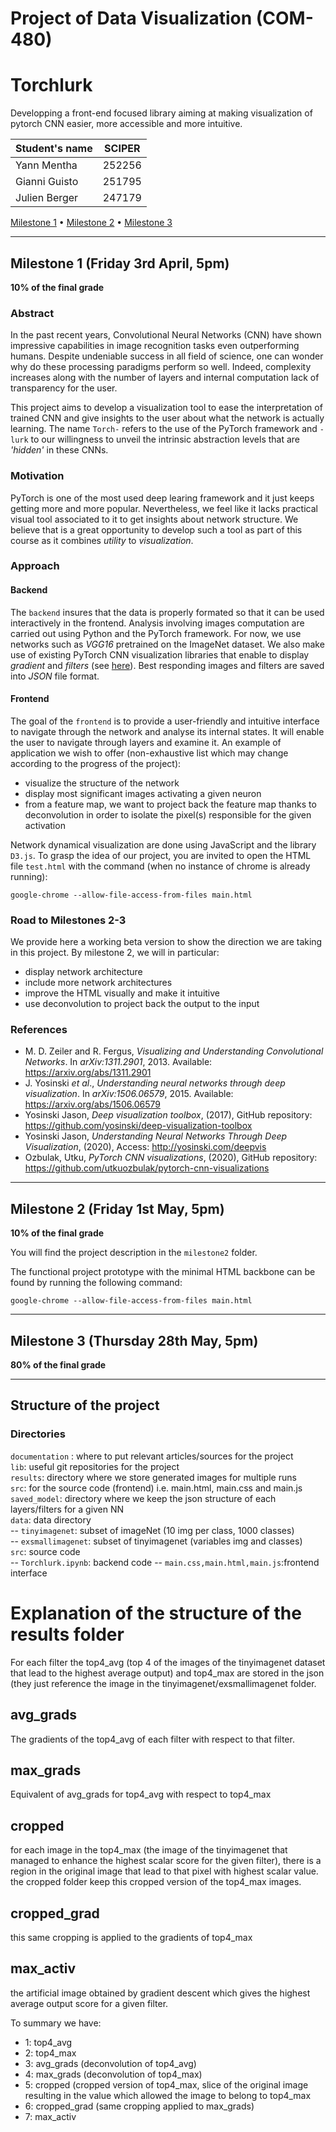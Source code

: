 # Project of Data Visualization (COM-480)
# Torchlurk
Developping a front-end focused library aiming at making visualization of pytorch CNN easier, more accessible and more intuitive.

| Student's name | SCIPER |
| -------------- | ------ |
| Yann Mentha    | 252256 |
| Gianni Guisto  | 251795 |
| Julien Berger  | 247179 |

[Milestone 1](#milestone-1-friday-3rd-april-5pm) • [Milestone 2](#milestone-2-friday-1st-may-5pm) • [Milestone 3](#milestone-3-thursday-28th-may-5pm)

_____
## Milestone 1 (Friday 3rd April, 5pm)

**10% of the final grade**

### Abstract

In the past recent years, Convolutional Neural Networks (CNN) have shown impressive capabilities in image recognition tasks even outperforming humans. Despite undeniable success in all field of science, one can wonder why do these processing paradigms perform so well. Indeed, complexity increases along with the number of layers and internal computation lack of transparency for the user.

This project aims to develop a visualization tool to ease the interpretation of trained CNN and give insights to the user about what the network is actually learning. The name `Torch-` refers to the use of the PyTorch framework and `-lurk` to our willingness to unveil the intrinsic abstraction levels that are _'hidden'_ in these CNNs.

### Motivation
PyTorch is one of the most used deep learing framework and it just keeps getting more and more popular. Nevertheless, we feel like it lacks practical visual tool associated to it to get insights about network structure. We believe that is a great opportunity to develop such a tool as part of this course as it combines _utility_ to _visualization_.

### Approach
#### Backend
The `backend` insures that the data is properly formated so that it can be used interactively in the frontend. Analysis involving images computation are carried out using Python and the PyTorch framework. For now, we use networks such as _VGG16_ pretrained on the ImageNet dataset. We also make use of existing PyTorch CNN visualization libraries that enable to display _gradient_ and _filters_ (see [here](https://github.com/utkuozbulak/pytorch-cnn-visualizations)). Best responding images and filters are saved into _JSON_ file format.


#### Frontend
The goal of the `frontend` is to provide a user-friendly and intuitive interface to navigate through the network and analyse its internal states. It will enable the user to navigate through layers and examine it. An example of application we wish to offer (non-exhaustive list which may change according to the progress of the project): 
* visualize the structure of the network
* display most significant images activating a given neuron
* from a feature map, we want to project back the feature map thanks to deconvolution in order to isolate the pixel(s) responsible for the given activation

Network dynamical visualization are done using JavaScript and the library `D3.js`. To grasp the idea of our project, you are invited to open the HTML file `test.html` with the command (when no instance of chrome is already running):

```
google-chrome --allow-file-access-from-files main.html
```

### Road to Milestones 2-3
We provide here a working beta version to show the direction we are taking in this project. By milestone 2, we will in particular:
* display network architecture
* include more network architectures
* improve the HTML visually and make it intuitive
* use deconvolution to project back the output to the input

### References
* M. D. Zeiler and R. Fergus, _Visualizing and Understanding Convolutional Networks_. In _arXiv:1311.2901_, 2013. Available: https://arxiv.org/abs/1311.2901
* J. Yosinski _et al_., _Understanding neural networks through deep visualization_. In _arXiv:1506.06579_, 2015. Available: https://arxiv.org/abs/1506.06579
* Yosinski Jason, _Deep visualization toolbox_, (2017), GitHub repository: https://github.com/yosinski/deep-visualization-toolbox
* Yosinski Jason, _Understanding Neural Networks Through Deep Visualization_, (2020), Access: http://yosinski.com/deepvis
* Ozbulak, Utku, _PyTorch CNN visualizations_, (2020), GitHub repository: https://github.com/utkuozbulak/pytorch-cnn-visualizations


_____
## Milestone 2 (Friday 1st May, 5pm)

**10% of the final grade**

You will find the project description in the `milestone2` folder. 

The functional project prototype with the minimal HTML backbone can be found by running the following command: 

```
google-chrome --allow-file-access-from-files main.html
```

_____
## Milestone 3 (Thursday 28th May, 5pm)

**80% of the final grade**

_____
## Structure of the project
### Directories
`documentation` : where to put relevant articles/sources for the project<br>
`lib`: useful git repositories for the project<br>
`results`: directory where we store generated images for multiple runs<br>
`src`: for the source code (frontend) i.e. main.html, main.css and main.js<br>
`saved_model`: directory where we keep the json structure of each layers/filters for a given NN<br>
`data`: data directory<br>
-- `tinyimagenet`: subset of imageNet (10 img per class, 1000 classes) <br>
-- `exsmallimagenet`: subset of tinyimagenet (variables img and classes) <br>
`src`: source code <br>
-- `Torchlurk.ipynb`: backend code
-- `main.css,main.html,main.js`:frontend interface

# Explanation of the structure of the results folder
For each filter the top4_avg (top 4 of the images of the tinyimagenet dataset that lead to the highest average output) and top4_max are stored in the json (they just reference the image in the tinyimagenet/exsmallimagenet folder.
## avg_grads
The gradients of the top4_avg of each filter with respect to that filter.

## max_grads
Equivalent of avg_grads for top4_avg with respect to top4_max

## cropped
for each image in the top4_max (the image of the tinyimagenet that managed to enhance the highest scalar score for the given filter), there is a region in the original image that lead to that pixel with highest scalar value. the cropped folder keep this cropped version of the top4_max images.

## cropped_grad
this same cropping is applied to the gradients of top4_max

## max_activ
the artificial image obtained by gradient descent which gives the highest average output score for a given filter.

To summary we have:
- 1: top4_avg
- 2: top4_max
- 3: avg_grads (deconvolution of top4_avg)
- 4: max_grads (deconvolution of top4_max)
- 5: cropped (cropped version of top4_max, slice of the original image resulting in the value which allowed the image to belong to top4_max
- 6: cropped_grad (same cropping applied to max_grads)
- 7: max_activ


